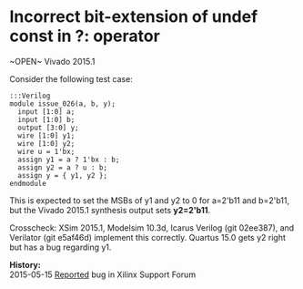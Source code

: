 
Incorrect bit-extension of undef const in ?: operator
=====================================================

~OPEN~ Vivado 2015.1

Consider the following test case:

    :::Verilog
    module issue_026(a, b, y);
      input [1:0] a;
      input [1:0] b;
      output [3:0] y;
      wire [1:0] y1;
      wire [1:0] y2;
      wire u = 1'bx;
      assign y1 = a ? 1'bx : b;
      assign y2 = a ? u : b;
      assign y = { y1, y2 };
    endmodule

This is expected to set the MSBs of y1 and y2 to 0 for a=2'b11 and
b=2'b11, but the Vivado 2015.1 synthesis output sets **y2=2'b11**.

Crosscheck: XSim 2015.1, Modelsim 10.3d, Icarus Verilog (git 02ee387), and
Verilator (git e5af46d) implement this correctly. Quartus 15.0 gets y2
right but has a bug regarding y1.

**History:**  
2015-05-15 [Reported](http://forums.xilinx.com/t5/Synthesis/Old-and-new-Vivado-Synthesis-Bugs/td-p/602988) bug in Xilinx Support Forum  
